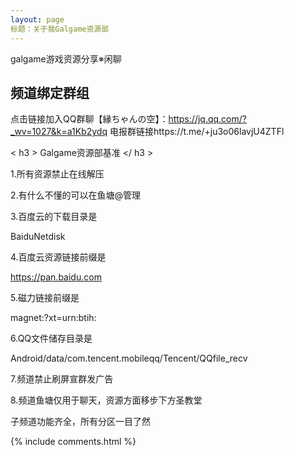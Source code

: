 ```yaml
---
layout: page
标题：关于我Galgame资源部
---
```


galgame游戏资源分享※闲聊

<h2> 频道绑定群组 </h2>  

点击链接加入QQ群聊【縁ちゃんの空】：https://jq.qq.com/?_wv=1027&k=a1Kb2ydq
电报群链接https://t.me/+ju3o06lavjU4ZTFl



< h3 > Galgame资源部基准 </ h3 > 

1.所有资源禁止在线解压 

2.有什么不懂的可以在鱼塘@管理 

3.百度云的下载目录是

BaiduNetdisk 

4.百度云资源链接前缀是

https://pan.baidu.com

 5.磁力链接前缀是

magnet:?xt=urn:btih: 

6.QQ文件储存目录是

Android/data/com.tencent.mobileqq/Tencent/QQfile_recv

 7.频道禁止刷屏宣群发广告 

8.频道鱼塘仅用于聊天，资源方面移步下方圣教堂

子频道功能齐全，所有分区一目了然

{% include comments.html %}

